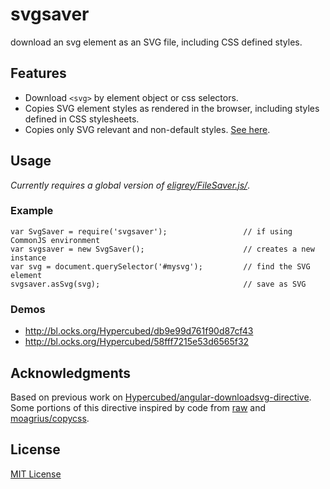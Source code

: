 svgsaver
===

download an svg element as an SVG file, including CSS defined styles.

## Features
- Download `<svg>` by element object or css selectors.
- Copies SVG element styles as rendered in the browser, including styles defined in CSS stylesheets.
- Copies only SVG relevant and non-default styles.  [See here](http://www.w3.org/TR/SVG/propidx.html).

## Usage

*Currently requires a global version of [eligrey/FileSaver.js/](https://github.com/eligrey/FileSaver.js)*.

### Example

```
var SvgSaver = require('svgsaver');                 // if using CommonJS environment
var svgsaver = new SvgSaver();                      // creates a new instance
var svg = document.querySelector('#mysvg');         // find the SVG element
svgsaver.asSvg(svg);                                // save as SVG
```

### Demos

- http://bl.ocks.org/Hypercubed/db9e99d761f90d87cf43
- http://bl.ocks.org/Hypercubed/58fff7215e53d6565f32

## Acknowledgments
Based on previous work on [Hypercubed/angular-downloadsvg-directive](https://github.com/Hypercubed/angular-downloadsvg-directive).  Some portions of this directive inspired by code from [raw](https://github.com/densitydesign/raw/blob/master/js/directives.js) and [moagrius/copycss](https://github.com/moagrius/copycss).

## License
[MIT License](http://en.wikipedia.org/wiki/MIT_License)
